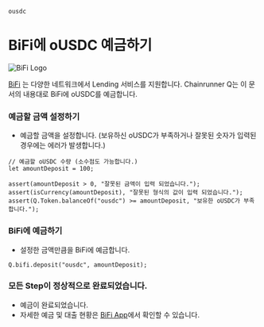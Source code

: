 ```meta-Currency
ousdc
```

# BiFi에 oUSDC 예금하기

![BiFi Logo](https://s3.ap-northeast-2.amazonaws.com/thebifrost.io/home/bifi/bifi_logo.svg)

[BiFi](https://bifi.finance/) 는 다양한 네트워크에서 Lending 서비스를 지원합니다.
Chainrunner Q는 이 문서의 내용대로 BiFi에 oUSDC를 예금합니다.

### 예금할 금액 설정하기

- 예금할 금액을 설정합니다. (보유하신 oUSDC가 부족하거나 잘못된 숫자가 입력된 경우에는 에러가 발생합니다.)

```input oUSDC
// 예금할 oUSDC 수량 (소수점도 가능합니다.)
let amountDeposit = 100;
```

```input-Verify
assert(amountDeposit > 0, "잘못된 금액이 입력 되었습니다.");
assert(isCurrency(amountDeposit), "잘못된 형식의 값이 입력 되었습니다.");
assert(Q.Token.balanceOf("ousdc") >= amountDeposit, "보유한 oUSDC가 부족합니다.");
```

### BiFi에 예금하기

- 설정한 금액만큼을 BiFi에 예금합니다.
```taster
Q.bifi.deposit("ousdc", amountDeposit);
```

### 모든 Step이 정상적으로 완료되었습니다.

- 예금이 완료되었습니다.
- 자세한 예금 및 대출 현황은 [BiFi App](https://app.bifi.finance/)에서 확인할 수 있습니다.
